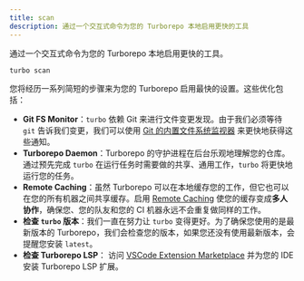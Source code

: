 ```yaml
---
title: scan
description: 通过一个交互式命令为您的 Turborepo 本地启用更快的工具
---
```


通过一个交互式命令为您的 Turborepo 本地启用更快的工具。

```bash title="Terminal"
turbo scan
```

您将经历一系列简短的步骤来为您的 Turborepo 启用最快的设置。这些优化包括：

- **Git FS Monitor**：`turbo` 依赖 Git 来进行文件变更发现。由于我们必须等待 `git` 告诉我们变更，我们可以使用 [Git 的内置文件系统监视器](https://git-scm.com/docs/git-fsmonitor--daemon) 来更快地获得这些通知。
- **Turborepo Daemon**：Turborepo 的守护进程在后台乐观地理解您的仓库。通过预先完成 `turbo` 在运行任务时需要做的共享、通用工作，`turbo` 将更快地运行您的任务。
- **Remote Caching**：虽然 Turborepo 可以在本地缓存您的工作，但它也可以在您的所有机器之间共享缓存。启用 [Remote Caching](/docs/core-concepts/remote-caching) 使您的缓存变成**多人协作**，确保您、您的队友和您的 CI 机器永远不会重复做同样的工作。
- **检查 `turbo` 版本**：我们一直在努力让 `turbo` 变得更好。为了确保您使用的是最新版本的 Turborepo，我们会检查您的版本，如果您还没有使用最新版本，会提醒您安装 `latest`。
- **检查 Turborepo LSP**：
  访问 [VSCode Extension Marketplace](https://marketplace.visualstudio.com/items?itemName=Vercel.turbo-vsc) 并为您的 IDE 安装 Turborepo LSP 扩展。
